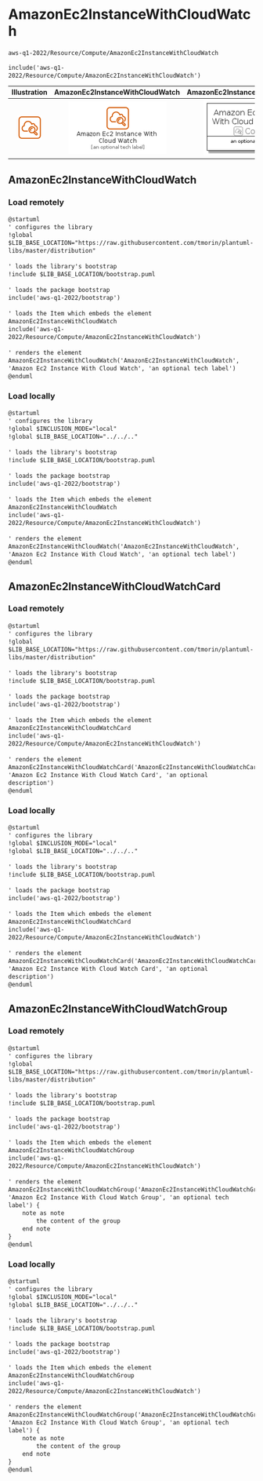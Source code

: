 # AmazonEc2InstanceWithCloudWatch


```text
aws-q1-2022/Resource/Compute/AmazonEc2InstanceWithCloudWatch
```

```text
include('aws-q1-2022/Resource/Compute/AmazonEc2InstanceWithCloudWatch')
```



| Illustration | AmazonEc2InstanceWithCloudWatch | AmazonEc2InstanceWithCloudWatchCard | AmazonEc2InstanceWithCloudWatchGroup |
| :---: | :---: | :---: | :---: |
| ![illustration for Illustration](../../../aws-q1-2022/Resource/Compute/AmazonEc2InstanceWithCloudWatch.png) | ![illustration for AmazonEc2InstanceWithCloudWatch](../../../aws-q1-2022/Resource/Compute/AmazonEc2InstanceWithCloudWatch.Local.png) | ![illustration for AmazonEc2InstanceWithCloudWatchCard](../../../aws-q1-2022/Resource/Compute/AmazonEc2InstanceWithCloudWatchCard.Local.png) | ![illustration for AmazonEc2InstanceWithCloudWatchGroup](../../../aws-q1-2022/Resource/Compute/AmazonEc2InstanceWithCloudWatchGroup.Local.png) |




## AmazonEc2InstanceWithCloudWatch

### Load remotely
```plantuml
@startuml
' configures the library
!global $LIB_BASE_LOCATION="https://raw.githubusercontent.com/tmorin/plantuml-libs/master/distribution"

' loads the library's bootstrap
!include $LIB_BASE_LOCATION/bootstrap.puml

' loads the package bootstrap
include('aws-q1-2022/bootstrap')

' loads the Item which embeds the element AmazonEc2InstanceWithCloudWatch
include('aws-q1-2022/Resource/Compute/AmazonEc2InstanceWithCloudWatch')

' renders the element
AmazonEc2InstanceWithCloudWatch('AmazonEc2InstanceWithCloudWatch', 'Amazon Ec2 Instance With Cloud Watch', 'an optional tech label')
@enduml
```

### Load locally
```plantuml
@startuml
' configures the library
!global $INCLUSION_MODE="local"
!global $LIB_BASE_LOCATION="../../.."

' loads the library's bootstrap
!include $LIB_BASE_LOCATION/bootstrap.puml

' loads the package bootstrap
include('aws-q1-2022/bootstrap')

' loads the Item which embeds the element AmazonEc2InstanceWithCloudWatch
include('aws-q1-2022/Resource/Compute/AmazonEc2InstanceWithCloudWatch')

' renders the element
AmazonEc2InstanceWithCloudWatch('AmazonEc2InstanceWithCloudWatch', 'Amazon Ec2 Instance With Cloud Watch', 'an optional tech label')
@enduml
```

## AmazonEc2InstanceWithCloudWatchCard

### Load remotely
```plantuml
@startuml
' configures the library
!global $LIB_BASE_LOCATION="https://raw.githubusercontent.com/tmorin/plantuml-libs/master/distribution"

' loads the library's bootstrap
!include $LIB_BASE_LOCATION/bootstrap.puml

' loads the package bootstrap
include('aws-q1-2022/bootstrap')

' loads the Item which embeds the element AmazonEc2InstanceWithCloudWatchCard
include('aws-q1-2022/Resource/Compute/AmazonEc2InstanceWithCloudWatch')

' renders the element
AmazonEc2InstanceWithCloudWatchCard('AmazonEc2InstanceWithCloudWatchCard', 'Amazon Ec2 Instance With Cloud Watch Card', 'an optional description')
@enduml
```

### Load locally
```plantuml
@startuml
' configures the library
!global $INCLUSION_MODE="local"
!global $LIB_BASE_LOCATION="../../.."

' loads the library's bootstrap
!include $LIB_BASE_LOCATION/bootstrap.puml

' loads the package bootstrap
include('aws-q1-2022/bootstrap')

' loads the Item which embeds the element AmazonEc2InstanceWithCloudWatchCard
include('aws-q1-2022/Resource/Compute/AmazonEc2InstanceWithCloudWatch')

' renders the element
AmazonEc2InstanceWithCloudWatchCard('AmazonEc2InstanceWithCloudWatchCard', 'Amazon Ec2 Instance With Cloud Watch Card', 'an optional description')
@enduml
```

## AmazonEc2InstanceWithCloudWatchGroup

### Load remotely
```plantuml
@startuml
' configures the library
!global $LIB_BASE_LOCATION="https://raw.githubusercontent.com/tmorin/plantuml-libs/master/distribution"

' loads the library's bootstrap
!include $LIB_BASE_LOCATION/bootstrap.puml

' loads the package bootstrap
include('aws-q1-2022/bootstrap')

' loads the Item which embeds the element AmazonEc2InstanceWithCloudWatchGroup
include('aws-q1-2022/Resource/Compute/AmazonEc2InstanceWithCloudWatch')

' renders the element
AmazonEc2InstanceWithCloudWatchGroup('AmazonEc2InstanceWithCloudWatchGroup', 'Amazon Ec2 Instance With Cloud Watch Group', 'an optional tech label') {
    note as note
        the content of the group
    end note
}
@enduml
```

### Load locally
```plantuml
@startuml
' configures the library
!global $INCLUSION_MODE="local"
!global $LIB_BASE_LOCATION="../../.."

' loads the library's bootstrap
!include $LIB_BASE_LOCATION/bootstrap.puml

' loads the package bootstrap
include('aws-q1-2022/bootstrap')

' loads the Item which embeds the element AmazonEc2InstanceWithCloudWatchGroup
include('aws-q1-2022/Resource/Compute/AmazonEc2InstanceWithCloudWatch')

' renders the element
AmazonEc2InstanceWithCloudWatchGroup('AmazonEc2InstanceWithCloudWatchGroup', 'Amazon Ec2 Instance With Cloud Watch Group', 'an optional tech label') {
    note as note
        the content of the group
    end note
}
@enduml
```

